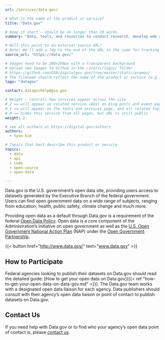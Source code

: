 ```yaml
---
url: /services/data-gov/

# What is the name of the product or service?
title: "Data.gov"

# Keep it short — should be no longer than 10 words.
summary: "Data, tools, and resources to conduct research, develop web and mobile applications."

# Will this point to an external source URL?
# Note: We'll add a ?dg to the end of the URL in the code for tracking purposes
source_url: "https://data.gov/"

# Images need to be 200x200px with a transparent background
# Upload new images to Github in the /static/logos/ folder
# https://github.com/GSA/digitalgov.gov/tree/master/static/promos/
# The filename should reflect the name of the product or service (e.g., challenge-gov.png)
logo: "datagov"

contact: datagovhelp@gsa.gov

# Weight — controls how services appear across the site
# 2 == will appear as related service (ADs) on blog posts and event pages
# 1 == will appear on the tools and services page, and all related topic pages
# 0 == hides this service from all pages, but URL is still public
weight: 2

# see all authors at https://digital.gov/authors
authors:
  - hyon-kim

# Topics that best describe this product or service
topics:
  - data
  - api
  - code
  - open-source
  - open-data

---
```


Data.gov is the U.S. government’s open data site, providing users access to datasets generated by the Executive Branch of the federal government. Users can find open government data on a wide range of subjects, ranging from education, health, public safety, climate change and much more.

Providing open data as a default through Data.gov is a requirement of the federal [Open Data Policy](https://www.whitehouse.gov/sites/whitehouse.gov/files/omb/memoranda/2013/m-13-13.pdf). Open data is a core component of the Administration’s initiative on open government as well as the [U.S. Open Government National Action Plan](https://obamawhitehouse.archives.gov/open/partnership/national-action-plans) (NAP) under the [Open Government Partnership](http://www.opengovpartnership.org/).

{{< button href="http://www.data.gov/" text="www.data.gov" >}}

## How to Participate

Federal agencies looking to publish their datasets on Data.gov should read the detailed guide: [How to get your open data on Data.gov]({{< ref "how-to-get-your-open-data-on-data-gov.md" >}}). The Data.gov team works with a designated open data liaison for each agency. Data publishers should consult with their agency’s open data liaison or point of contact to publish datasets on Data.gov.

## Contact Us

If you need help with Data.gov or to find who your agency’s open data point of contact is, please [contact us](http://www.data.gov/contact).
